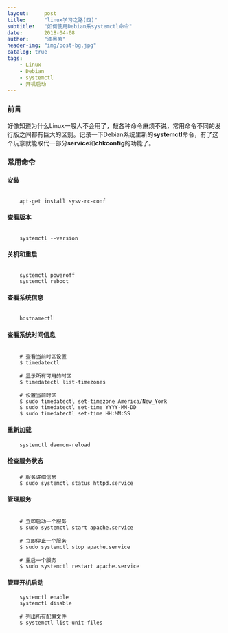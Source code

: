 ```yaml
---
layout:     post
title:      "linux学习之路(四)"
subtitle:   "如何使用Debian系systemctl命令"
date:       2018-04-08
author:     "漆黑菌"
header-img: "img/post-bg.jpg"
catalog: true
tags:
    - Linux
    - Debian
    - systemctl
    - 开机启动
---
```


### 前言
好像知道为什么Linux一般人不会用了，敲各种命令麻烦不说，常用命令不同的发行版之间都有巨大的区别。记录一下Debian系统里新的**systemctl**命令，有了这个玩意就能取代一部分**service**和**chkconfig**的功能了。

### 常用命令
#### 安装
```

    apt-get install sysv-rc-conf

```

#### 查看版本
```

    systemctl --version

```

#### 关机和重启
```

    systemctl poweroff
    systemctl reboot

```

#### 查看系统信息
```

    hostnamectl

```

#### 查看系统时间信息
```

    # 查看当前时区设置
    $ timedatectl
    
    # 显示所有可用的时区
    $ timedatectl list-timezones   
    
    # 设置当前时区
    $ sudo timedatectl set-timezone America/New_York
    $ sudo timedatectl set-time YYYY-MM-DD
    $ sudo timedatectl set-time HH:MM:SS

```
#### 重新加载
```
    systemctl daemon-reload
```
#### 检查服务状态
```
    # 服务详细信息
    $ sudo systemctl status httpd.service
```
#### 管理服务
```

    # 立即启动一个服务
    $ sudo systemctl start apache.service
    
    # 立即停止一个服务
    $ sudo systemctl stop apache.service
    
    # 重启一个服务
    $ sudo systemctl restart apache.service

```

#### 管理开机启动
```
    systemctl enable
    systemctl disable

    # 列出所有配置文件
    $ systemctl list-unit-files
```
